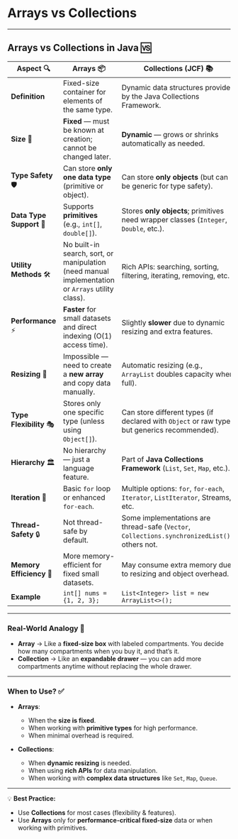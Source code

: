 # Arrays vs Collections

---

## **Arrays vs Collections in Java** 🆚

| **Aspect** 🔍            | **Arrays** 📦                                                                                     | **Collections (JCF)** 📚                                                                       |
| ------------------------ | ------------------------------------------------------------------------------------------------- | ---------------------------------------------------------------------------------------------- |
| **Definition**           | Fixed-size container for elements of the same type.                                               | Dynamic data structures provided by the Java Collections Framework.                            |
| **Size** 📏              | **Fixed** — must be known at creation; cannot be changed later.                                   | **Dynamic** — grows or shrinks automatically as needed.                                        |
| **Type Safety** 🛡       | Can store **only one data type** (primitive or object).                                           | Can store **only objects** (but can be generic for type safety).                               |
| **Data Type Support** 🧩 | Supports **primitives** (e.g., `int[]`, `double[]`).                                              | Stores **only objects**; primitives need wrapper classes (`Integer`, `Double`, etc.).          |
| **Utility Methods** 🛠   | No built-in search, sort, or manipulation (need manual implementation or `Arrays` utility class). | Rich APIs: searching, sorting, filtering, iterating, removing, etc.                            |
| **Performance** ⚡        | **Faster** for small datasets and direct indexing (O(1) access time).                             | Slightly **slower** due to dynamic resizing and extra features.                                |
| **Resizing** 🔄          | Impossible — need to create a **new array** and copy data manually.                               | Automatic resizing (e.g., `ArrayList` doubles capacity when full).                             |
| **Type Flexibility** 🎭  | Stores only one specific type (unless using `Object[]`).                                          | Can store different types (if declared with `Object` or raw type, but generics recommended).   |
| **Hierarchy** 🏛         | No hierarchy — just a language feature.                                                           | Part of **Java Collections Framework** (`List`, `Set`, `Map`, etc.).                           |
| **Iteration** 🔁         | Basic `for` loop or enhanced `for-each`.                                                          | Multiple options: `for`, `for-each`, `Iterator`, `ListIterator`, Streams, etc.                 |
| **Thread-Safety** 🔒     | Not thread-safe by default.                                                                       | Some implementations are thread-safe (`Vector`, `Collections.synchronizedList()`), others not. |
| **Memory Efficiency** 🧠 | More memory-efficient for fixed small datasets.                                                   | May consume extra memory due to resizing and object overhead.                                  |
| **Example**              | `int[] nums = {1, 2, 3};`                                                                         | `List<Integer> list = new ArrayList<>();`                                                      |

---

### **Real-World Analogy** 🏪

* **Array** → Like a **fixed-size box** with labeled compartments. You decide how many compartments when you buy it, and that’s it.
* **Collection** → Like an **expandable drawer** — you can add more compartments anytime without replacing the whole drawer.

---

### **When to Use?** ✅

* **Arrays**:

    * When the **size is fixed**.
    * When working with **primitive types** for high performance.
    * When minimal overhead is required.

* **Collections**:

    * When **dynamic resizing** is needed.
    * When using **rich APIs** for data manipulation.
    * When working with **complex data structures** like `Set`, `Map`, `Queue`.

---

💡 **Best Practice:**

* Use **Collections** for most cases (flexibility & features).
* Use **Arrays** only for **performance-critical fixed-size** data or when working with primitives.

